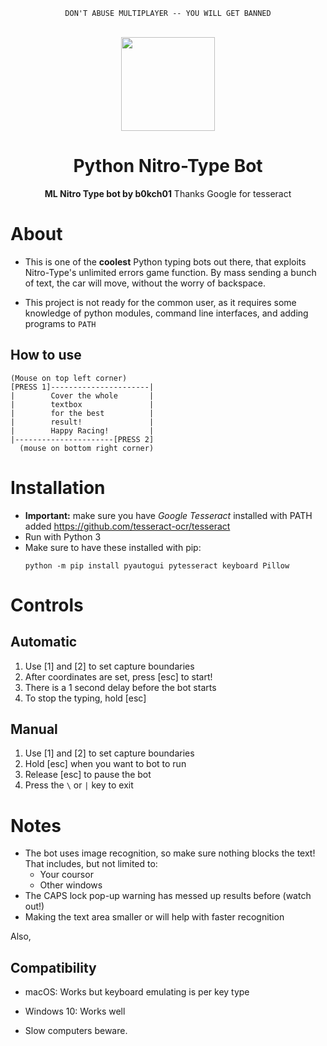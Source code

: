<div align="center">

```
DON'T ABUSE MULTIPLAYER -- YOU WILL GET BANNED
```
<br>
<img src="https://i.pinimg.com/originals/26/bb/4f/26bb4f08d445790b80e7a1d90dfb65ab.gif" width=150>

# Python Nitro-Type Bot

**ML Nitro Type bot by b0kch01**
Thanks Google for tesseract

</div>

# About
- This is one of the **coolest** Python typing bots out there, that exploits
Nitro-Type's unlimited errors game function. By mass sending a bunch of text,
the car will move, without the worry of backspace.

- This project is not ready for the common user, as it requires
some knowledge of python modules, command line interfaces, and adding programs
to ```PATH```

## How to use

```
(Mouse on top left corner)
[PRESS 1]----------------------|
|        Cover the whole       |
|        textbox               |
|        for the best          |
|        result!               |
|        Happy Racing!         |
|----------------------[PRESS 2]
  (mouse on bottom right corner)
```
# Installation
- **Important:** make sure you have _Google Tesseract_ installed with PATH added
https://github.com/tesseract-ocr/tesseract
- Run with Python 3
- Make sure to have these installed with pip:
    ```
    python -m pip install pyautogui pytesseract keyboard Pillow
    ```

# Controls
## Automatic
1. Use [1] and [2] to set capture boundaries
2. After coordinates are set, press [esc] to start! 			
3. There is a 1 second delay before the bot starts
4. To stop the typing, hold [esc]

## Manual
1. Use [1] and [2] to set capture boundaries
2. Hold [esc] when you want to bot to run
3. Release [esc] to pause the bot
4. Press the ``\`` or ``|`` key to exit


# Notes
- The bot uses image recognition, so make sure nothing blocks the text!
That includes, but not limited to:
    - Your coursor
    - Other windows
- The CAPS lock pop-up warning has messed up results before (watch out!)
- Making the text area smaller or will help with faster recognition

Also,

## Compatibility
- macOS: Works but keyboard emulating is per key type
- Windows 10: Works well

- Slow computers beware.
